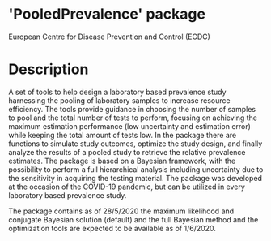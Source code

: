 # 'PooledPrevalence' package
European Centre for Disease Prevention and Control (ECDC)

# Description

A set of tools to help design a laboratory based prevalence study harnessing the pooling of laboratory samples to increase resource efficiency.
The tools provide guidance in choosing the number of samples to pool and the total number of tests to perform, focusing on achieving the maximum estimation performance (low uncertainty and estimation error) while keeping the total amount of tests low.
In the package there are functions to simulate study outcomes, optimize the study design, and finally analyze the results of a pooled study to retrieve the relative prevalence estimates.
The package is based on a Bayesian framework, with the possibility to perform a full hierarchical analysis including uncertainty due to the sensitivity in acquiring the testing material.
The package was developed at the occasion of the COVID-19 pandemic, but can be utilized in every laboratory based prevalence study.

The package contains as of 28/5/2020 the maximum likelihood and conjugate Bayesian solution (default) and the full Bayesian method and the optimization tools are expected to be available as of 1/6/2020.
